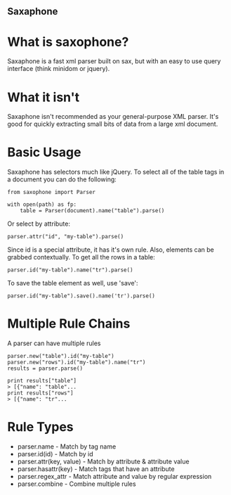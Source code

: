 Saxaphone
-------

What is saxophone?
===================

Saxaphone is a fast xml parser built on sax, but with an easy to use query interface (think minidom or jquery).

What it isn't
==============

Saxaphone isn't recommended as your general-purpose XML parser.  It's good for quickly extracting small bits of data from a large xml document.

Basic Usage
======

Saxaphone has selectors much like jQuery.  To select all of the table tags in a document you can do the following:

    from saxophone import Parser

    with open(path) as fp:
        table = Parser(document).name("table").parse()

Or select by attribute:

    parser.attr("id", "my-table").parse()

Since id is a special attribute, it has it's own rule.  Also, elements can be grabbed contextually. To get all the rows in a table:

    parser.id("my-table").name("tr").parse()

To save the table element as well, use 'save':

    parser.id("my-table").save().name('tr').parse()


Multiple Rule Chains
===================

A parser can have multiple rules

    parser.new("table").id("my-table")
    parser.new("rows").id("my-table").name("tr")
    results = parser.parse()

    print results["table"]
    > [{"name": "table"...
    print results["rows"]
    > [{"name": "tr"...

Rule Types
================

- parser.name - Match by tag name
- parser.id(id) - Match by id
- parser.attr(key, value) - Match by attribute & attribute value
- parser.hasattr(key) - Match tags that have an attribute
- parser.regex_attr - Match attribute and value by regular expression
- parser.combine - Combine multiple rules
